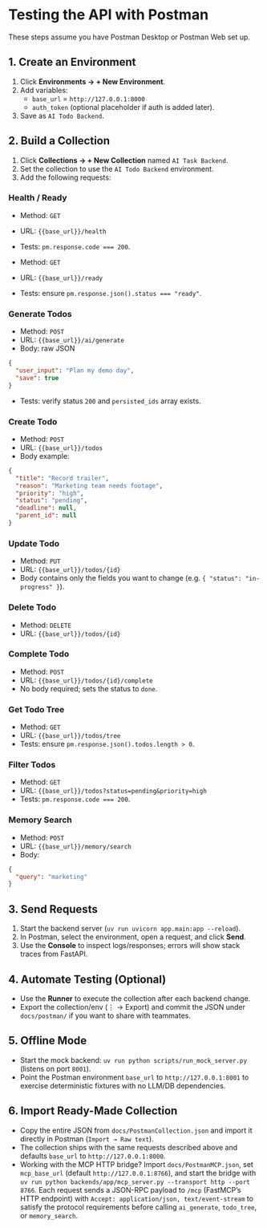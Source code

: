 # Testing the API with Postman

These steps assume you have Postman Desktop or Postman Web set up.

## 1. Create an Environment
1. Click **Environments → + New Environment**.
2. Add variables:
   - `base_url` = `http://127.0.0.1:8000`
   - `auth_token` (optional placeholder if auth is added later).
3. Save as `AI Todo Backend`.

## 2. Build a Collection
1. Click **Collections → + New Collection** named `AI Task Backend`.
2. Set the collection to use the `AI Todo Backend` environment.
3. Add the following requests:

### Health / Ready
- Method: `GET`
- URL: `{{base_url}}/health`
- Tests: `pm.response.code === 200`.

- Method: `GET`
- URL: `{{base_url}}/ready`
- Tests: ensure `pm.response.json().status === "ready"`.

### Generate Todos
- Method: `POST`
- URL: `{{base_url}}/ai/generate`
- Body: raw JSON
```json
{
  "user_input": "Plan my demo day",
  "save": true
}
```
- Tests: verify status `200` and `persisted_ids` array exists.

### Create Todo
- Method: `POST`
- URL: `{{base_url}}/todos`
- Body example:
```json
{
  "title": "Record trailer",
  "reason": "Marketing team needs footage",
  "priority": "high",
  "status": "pending",
  "deadline": null,
  "parent_id": null
}
```

### Update Todo
- Method: `PUT`
- URL: `{{base_url}}/todos/{id}`
- Body contains only the fields you want to change (e.g. `{ "status": "in-progress" }`).

### Delete Todo
- Method: `DELETE`
- URL: `{{base_url}}/todos/{id}`

### Complete Todo
- Method: `POST`
- URL: `{{base_url}}/todos/{id}/complete`
- No body required; sets the status to `done`.

### Get Todo Tree
- Method: `GET`
- URL: `{{base_url}}/todos/tree`
- Tests: ensure `pm.response.json().todos.length > 0`.

### Filter Todos
- Method: `GET`
- URL: `{{base_url}}/todos?status=pending&priority=high`
- Tests: `pm.response.code === 200`.

### Memory Search
- Method: `POST`
- URL: `{{base_url}}/memory/search`
- Body:
```json
{
  "query": "marketing"
}
```

## 3. Send Requests
1. Start the backend server (`uv run uvicorn app.main:app --reload`).
2. In Postman, select the environment, open a request, and click **Send**.
3. Use the **Console** to inspect logs/responses; errors will show stack traces from FastAPI.

## 4. Automate Testing (Optional)
- Use the **Runner** to execute the collection after each backend change.
- Export the collection/env (⋮ → Export) and commit the JSON under `docs/postman/` if you want to share with teammates.

## 5. Offline Mode
- Start the mock backend: `uv run python scripts/run_mock_server.py` (listens on port `8001`).
- Point the Postman environment `base_url` to `http://127.0.0.1:8001` to exercise deterministic fixtures with no LLM/DB dependencies.

## 6. Import Ready-Made Collection
- Copy the entire JSON from `docs/PostmanCollection.json` and import it directly in Postman (`Import → Raw text`).
- The collection ships with the same requests described above and defaults `base_url` to `http://127.0.0.1:8000`.
- Working with the MCP HTTP bridge? Import `docs/PostmanMCP.json`, set `mcp_base_url` (default `http://127.0.0.1:8766`), and start the bridge with `uv run python backends/app/mcp_server.py --transport http --port 8766`. Each request sends a JSON-RPC payload to `/mcp` (FastMCP’s HTTP endpoint) with `Accept: application/json, text/event-stream` to satisfy the protocol requirements before calling `ai_generate`, `todo_tree`, or `memory_search`.
